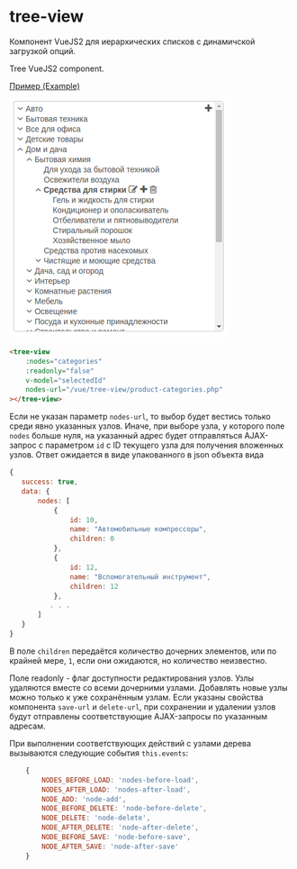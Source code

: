 # tree-view
Компонент VueJS2 для иерархических списков с динамичской загрузкой опций.

Tree VueJS2 component.

[Пример (Example)](http://insbor.ru/vue/tree-view/ "Component example")

![Пример (example)](https://raw.githubusercontent.com/va-fursenko/tree-view/master/example/tree-view-example.png "Пример (example)")

```html
<tree-view
    :nodes="categories"
    :readonly="false"
    v-model="selectedId"
    nodes-url="/vue/tree-view/product-categories.php"
></tree-view>
```

Если не указан параметр `nodes-url`, то выбор будет вестись только среди явно указанных узлов. 
Иначе, при выборе узла, у которого поле `nodes` больше нуля, на указанный адрес будет отправляться 
AJAX-запрос с параметром `id` с ID текущего узла для получения вложенных узлов. 
Ответ ожидается в виде упакованного в json объекта вида
 ```js
{
    success: true,
    data: {
        nodes: [
            {
                id: 10,
                name: "Автомобильные компрессоры",
                children: 0
            },
            {
                id: 12,
                name: "Вспомогательный инструмент",
                children: 12
            },
           . . .
        ] 
    }
}
```
В поле `children` передаётся количество дочерних элементов, или по крайней мере, `1`, если они ожидаются,
 но количество неизвестно.
 
 Поле readonly - флаг доступности редактирования узлов. Узлы удаляются вместе со всеми дочерними узлами. 
 Добавлять новые узлы можно только к уже сохранённым узлам. Если указаны свойства компонента `save-url` и
 `delete-url`, при сохранении и удалении узлов будут отправлены соответствующие AJAX-запросы по указанным адресам.
 
 При выполнении соответствующих действий с узлами дерева вызываются следующие события `this.events`: 
```js
    {
        NODES_BEFORE_LOAD: 'nodes-before-load',
        NODES_AFTER_LOAD: 'nodes-after-load',
        NODE_ADD: 'node-add',
        NODE_BEFORE_DELETE: 'node-before-delete',
        NODE_DELETE: 'node-delete',
        NODE_AFTER_DELETE: 'node-after-delete',
        NODE_BEFORE_SAVE: 'node-before-save',
        NODE_AFTER_SAVE: 'node-after-save'
    }
```